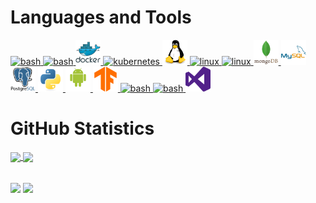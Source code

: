 
<!--
- 🔭 I’m currently working on ...
- 🌱 I’m currently learning ...
- 👯 I’m looking to collaborate on ...
- 🤔 I’m looking for help with ...
- 💬 Ask me about ...
- 📫 How to reach me: ...
- 😄 Pronouns: ...
- ⚡ Fun fact: ...
-->

# **Languages and Tools**
<p align="left"> 

<a href="https://cloud.google.com/" target="_blank"> <img src="https://www.vectorlogo.zone/logos/google_cloud/google_cloud-icon.svg" alt="bash" width="40" height="40"/> </a>
<a href="https://aws.amazon.com/" target="_blank"> <img src="https://www.vectorlogo.zone/logos/amazon_aws/amazon_aws-icon.svg" alt="bash" width="40" height="40"/> </a>
<a href="https://www.docker.com/" target="_blank"> <img src="https://raw.githubusercontent.com/devicons/devicon/master/icons/docker/docker-original-wordmark.svg" alt="docker" width="40" height="40"/> </a> 
<a href="https://kubernetes.io" target="_blank"> <img src="https://www.vectorlogo.zone/logos/kubernetes/kubernetes-icon.svg" alt="kubernetes" width="40" height="40"/> </a> 
<a href="https://www.linux.org/" target="_blank"> <img src="https://raw.githubusercontent.com/devicons/devicon/master/icons/linux/linux-original.svg" alt="linux" width="40" height="40"/> </a> 
<a href="https://www.microsoft.com/en-us/windows" target="_blank"> <img src="https://upload.wikimedia.org/wikipedia/commons/4/44/Microsoft_logo.svg" alt="linux" width="40" height="40"/> </a> 
<a href="https://www.apple.com/macos" target="_blank"> <img src="https://upload.wikimedia.org/wikipedia/commons/b/bb/OS_X_El_Capitan_logo.svg" alt="linux" width="40" height="40"/> </a> 
<a href="https://www.mongodb.com/" target="_blank"> <img src="https://raw.githubusercontent.com/devicons/devicon/master/icons/mongodb/mongodb-original-wordmark.svg" alt="mongodb" width="40" height="40"/> </a>
<a href="https://www.mysql.com/" target="_blank"> <img src="https://raw.githubusercontent.com/devicons/devicon/master/icons/mysql/mysql-original-wordmark.svg" alt="mysql" width="40" height="40"/> </a> 
<a href="https://www.postgresql.org" target="_blank"> <img src="https://raw.githubusercontent.com/devicons/devicon/master/icons/postgresql/postgresql-original-wordmark.svg" alt="postgresql" width="40" height="40"/> </a> 
<a href="https://www.python.org" target="_blank"> <img src="https://raw.githubusercontent.com/devicons/devicon/master/icons/python/python-original.svg" alt="python" width="40" height="40"/> </a> 
<a href="https://developer.android.com" target="_blank"> <img src="https://raw.githubusercontent.com/devicons/devicon/master/icons/android/android-original-wordmark.svg" alt="android" width="40" height="40"/> </a>
<a href="https://www.tensorflow.org" target="_blank"> <img src="https://raw.githubusercontent.com/devicons/devicon/master/icons/tensorflow/tensorflow-original.svg" alt="tensorflow" width="40" height="40"/> </a>
<a href="https://go.dev/" target="_blank"> <img src="https://cdn.worldvectorlogo.com/logos/go-8.svg" alt="bash" width="40" height="40"/> </a>
<a href="https://www.gnu.org/software/bash/" target="_blank" > <img src="https://www.vectorlogo.zone/logos/gnu_bash/gnu_bash-icon.svg" alt="bash" width="40" height="40" /> </a>
<a href="https://code.visualstudio.com/" target="_blank"> <img src="https://github.com/devicons/devicon/blob/master/icons/visualstudio/visualstudio-plain.svg" alt="visualstudio" width="40" height="40"/> </a> 
</p>


# **GitHub Statistics**
<a href="https://github.com/Tranquility2">
  <img align="center" src="https://github-readme-stats.vercel.app/api/top-langs/?username=Tranquility2&theme=dracula&hide_langs_below=1" />
</a>

<a href="https://github.com/Tranquility2">
 <img align="center" src="https://github-readme-stats.vercel.app/api?username=Tranquility2&show=reviews,prs_merged,prs_merged_percentage&show_icons=true&theme=dracula&line_height=27" />
</a>

<br>

<!--
[website]: https://tranquility2.github.io/
[linkedin]: https://www.linkedin.com/
<br>

🏡 [website][website] **|** 
👔 [linkedin][linkedin]
-->

<br>

<a href="https://tranquility2.github.io/" ><img src="https://img.shields.io/badge/website-f59042&logoColor=white" align="center" /></a> 
<a href="https://www.linkedin.com/in/"><img src="https://img.shields.io/static/v1?message=LinkedIn&logo=linkedin&label=&color=0077B5&logoColor=white" align="center" /></a> 
